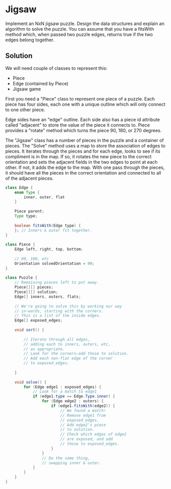 # Jigsaw

Implement an NxN jigsaw puzzle. Design the data structures and explain an algorithm to solve the puzzle. You can assume that you have a fitsWith method which, when passed two puzzle edges, returns true if the two edges belong together.

## Solution

We will need couple of classes to represent this:

+ Piece
+ Edge (contained by Piece)
+ Jigsaw game

First you need a "Piece" class to represent one piece of a puzzle. Each piece has four sides, each one with a unique outline which will only connect to one other piece.

Edge sides have an "edge" outline. Each side also has a piece id attribute called "adjacent" to store the value of the piece it connects to. Piece provides a "rotate" method which turns the piece 90, 180, or 270 degrees.

The "Jigsaw" class has a number of pieces in the puzzle and a container of pieces. The "Solve" method uses a map to store the association of edges to pieces. It iterates through the pieces and for each edge, looks to see if its compliment is in the map. If so, it rotates the new piece to the correct orientation and sets the adjacent fields in the two edges to point at each other. If not, it adds the edge to the map. With one pass through the pieces, it should have all the pieces in the correct orientation and connected to all of the adjacent pieces.

```java
class Edge {
    enum Type {
        inner, outer, flat
    }
  
    Piece parent;
    Type type;
  
    boolean fitsWith(Edge type) {
    }; // Inners & outer fit together.
}
  
class Piece {
    Edge left, right, top, bottom;
  
    // 90, 180, etc
    Orientation solvedOrientation = 90;
}
  
class Puzzle {
    // Remaining pieces left to put away.
    Piece[][] pieces;
    Piece[][] solution;
    Edge[] inners, outers, flats;
  
    // We're going to solve this by working our way
    // in-wards, starting with the corners.
    // This is a list of the inside edges.
    Edge[] exposed_edges;
  
    void sort() {
  
        // Iterate through all edges,
        // adding each to inners, outers, etc,
        // as appropriate.
        // Look for the corners—add those to solution.
        // Add each non-flat edge of the corner
        // to exposed_edges.
  
    }
  
    void solve() {
        for (Edge edge1 : exposed_edges) {
            // Look for a match to edge1
            if (edge1.type == Edge.Type.inner) {
                for (Edge edge2 : outers) {
                    if (edge1.fitsWith(edge2)) {
                        // We found a match!
                        // Remove edge1 from
                        // exposed_edges.
                        // Add edge2's piece
                        // to solution.
                        // Check which edges of edge2
                        // are exposed, and add
                        // those to exposed_edges.
                    }
                }
                // Do the same thing,
                // swapping inner & outer.
            }
        }
    }
}
```